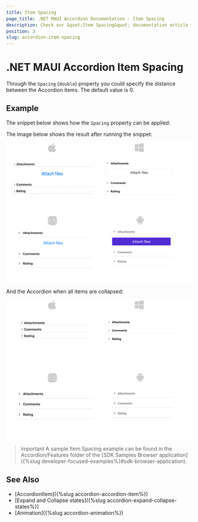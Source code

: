 ```yaml
---
title: Item Spacing
page_title: .NET MAUI Accordion Documentation - Item Spacing
description: Check our &quot;Item Spacing&quot; documentation article for Telerik .NET MAUI Accordion control.
position: 3
slug: accordion-item-spacing
---
```


# .NET MAUI Accordion Item Spacing

Through the `Spacing` (`double`) property you could specify the distance between the Accordion items. The default value is 0.

## Example

The snippet below shows how the `Spacing` property can be applied:

<snippet id='accordion-key-features-xaml'/>

The image below shows the result after running the snippet:

![.NET MAUI Accordion Item Spacing](images/accordion-item-spacing-1.png)

And the Accordion when all items are collapsed:

![.NET MAUI Accordion Item Spacing](images/accordion-item-spacing-2.png)

>important A sample Item Spacing example can be found in the Accordion/Features folder of the [SDK Samples Browser application]({%slug developer-focused-examples%}#sdk-browser-application).

## See Also

- [AccordionItem]({%slug accordion-accordion-item%})
- [Expand and Collapse states]({%slug accordion-expand-collapse-states%})
- [Animation]({%slug accordion-animation%})
